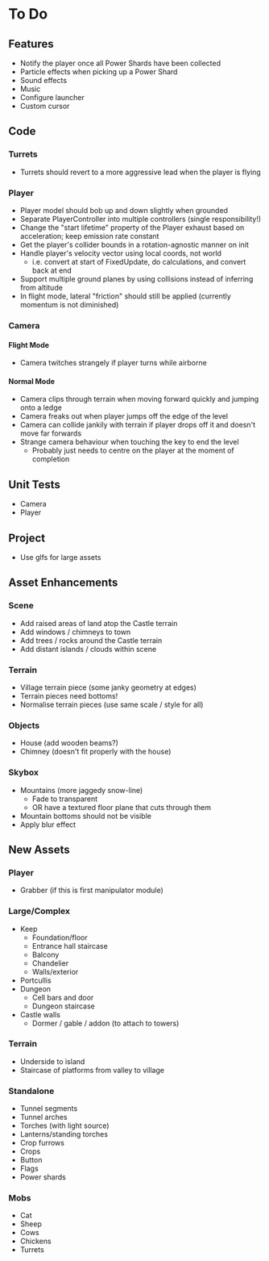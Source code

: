 # To Do

<!----------------------------------------------------------------------------->
## Features
<!----------------------------------------------------------------------------->

 - Notify the player once all Power Shards have been collected
 - Particle effects when picking up a Power Shard
 - Sound effects
 - Music
 - Configure launcher
 - Custom cursor

<!----------------------------------------------------------------------------->
## Code
<!----------------------------------------------------------------------------->

### Turrets

 - Turrets should revert to a more aggressive lead when the player is flying

### Player

 - Player model should bob up and down slightly when grounded
 - Separate PlayerController into multiple controllers (single responsibility!)
 - Change the "start lifetime" property of the Player exhaust based on acceleration; keep emission rate constant
 - Get the player's collider bounds in a rotation-agnostic manner on init
 - Handle player's velocity vector using local coords, not world
   - i.e. convert at start of FixedUpdate, do calculations, and convert back at end
 - Support multiple ground planes by using collisions instead of inferring from altitude
 - In flight mode, lateral "friction" should still be applied (currently momentum is not diminished)

### Camera

#### Flight Mode

 - Camera twitches strangely if player turns while airborne

#### Normal Mode

 - Camera clips through terrain when moving forward quickly and jumping onto a ledge
 - Camera freaks out when player jumps off the edge of the level
 - Camera can collide jankily with terrain if player drops off it and doesn't move far forwards
 - Strange camera behaviour when touching the key to end the level
   - Probably just needs to centre on the player at the moment of completion

<!----------------------------------------------------------------------------->
## Unit Tests
<!----------------------------------------------------------------------------->

 - Camera
 - Player

<!----------------------------------------------------------------------------->
## Project
<!----------------------------------------------------------------------------->

 - Use glfs for large assets

<!----------------------------------------------------------------------------->
## Asset Enhancements
<!----------------------------------------------------------------------------->

### Scene

 - Add raised areas of land atop the Castle terrain
 - Add windows / chimneys to town
 - Add trees / rocks around the Castle terrain
 - Add distant islands / clouds within scene

### Terrain

 - Village terrain piece (some janky geometry at edges)
 - Terrain pieces need bottoms!
 - Normalise terrain pieces (use same scale / style for all)

### Objects

 - House (add wooden beams?)
 - Chimney (doesn't fit properly with the house)

### Skybox

 - Mountains (more jaggedy snow-line)
    - Fade to transparent
    - OR have a textured floor plane that cuts through them
 - Mountain bottoms should not be visible
 - Apply blur effect

<!----------------------------------------------------------------------------->
## New Assets
<!----------------------------------------------------------------------------->

### Player

 - Grabber (if this is first manipulator module)

### Large/Complex

 - Keep
   - Foundation/floor
   - Entrance hall staircase
   - Balcony
   - Chandelier
   - Walls/exterior
 - Portcullis
 - Dungeon
   - Cell bars and door
   - Dungeon staircase
 - Castle walls
   - Dormer / gable / addon (to attach to towers)

### Terrain

 - Underside to island
 - Staircase of platforms from valley to village

### Standalone

 - Tunnel segments
 - Tunnel arches
 - Torches (with light source)
 - Lanterns/standing torches
 - Crop furrows
 - Crops
 - Button
 - Flags
 - Power shards

### Mobs

 - Cat
 - Sheep
 - Cows
 - Chickens
 - Turrets
